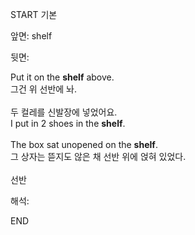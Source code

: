 START
기본

앞면:
shelf


뒷면:
<div>Put it on the <strong>shelf</strong> above. </div><div><div>그건 위 선반에 놔.<br><br><div><div>두 컬레를 신발장에 넣었어요.</div></div><div><div>I put in 2 shoes in the <strong>shelf</strong>.<br><br><div>The box sat unopened on the <strong>shelf</strong>. </div><div><div>그 상자는 뜯지도 않은 채 선반 위에 얹혀 있었다.<br><br>선반</div></div></div></div></div></div>


해석:

END